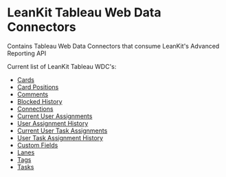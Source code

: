 # LeanKit Tableau Web Data Connectors

Contains Tableau Web Data Connectors that consume LeanKit's Advanced Reporting API

Current list of LeanKit Tableau WDC's:

* [Cards](https://leankit.github.io/tableau-web-data-connectors/cards.html)
* [Card Positions](https://leankit.github.io/tableau-web-data-connectors/cardpositions.html)
* [Comments](https://leankit.github.io/tableau-web-data-connectors/comments.html)
* [Blocked History](https://leankit.github.io/tableau-web-data-connectors/blockedhistory.html)
* [Connections](https://leankit.github.io/tableau-web-data-connectors/connections.html)
* [Current User Assignments](https://leankit.github.io/tableau-web-data-connectors/currentuserassignments.html)
* [User Assignment History](https://leankit.github.io/tableau-web-data-connectors/userassignmentshistory.html)
* [Current User Task Assignments](https://leankit.github.io/tableau-web-data-connectors/currentusertaskassignments.html)
* [User Task Assignment History](https://leankit.github.io/tableau-web-data-connectors/usertaskassignmentshistory.html)
* [Custom Fields](https://leankit.github.io/tableau-web-data-connectors/customfields.html)
* [Lanes](https://leankit.github.io/tableau-web-data-connectors/lanes.html)
* [Tags](https://leankit.github.io/tableau-web-data-connectors/tags.html)
* [Tasks](https://leankit.github.io/tableau-web-data-connectors/tasks.html)

